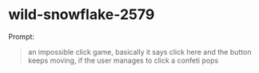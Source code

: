 # wild-snowflake-2579

Prompt:
> an impossible click game, basically it says click here and the button keeps moving, if the user manages to click a confeti pops